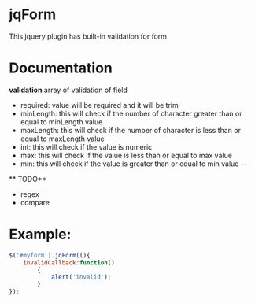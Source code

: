 # jqForm
This jquery plugin has built-in validation for form

# Documentation
**validation** array of validation of field
* required: value will be required and it will be trim
* minLength: this will check if the number of character greater than or equal to minLength value 
* maxLength: this will check if the number of character is less than or equal to maxLength value
* int: this will check if the value is numeric
* max: this will check if the value is less than or equal to max value
* min: this will check if the value is greater than or equal to min value
--

** TODO** 
* regex
* compare

# Example:
```javascript
$('#myform').jqForm((){
	invalidCallback:function()
		{
			alert('invalid');
		}
});
```
